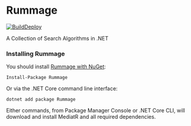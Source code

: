 Rummage
=======

[![BuildDeploy](https://github.com/klauffer/Rummage/actions/workflows/BuildDeploy.yml/badge.svg)](https://github.com/klauffer/Rummage/actions/workflows/BuildDeploy.yml)


A Collection of Search Algorithms in .NET


### Installing Rummage

You should install [Rummage with NuGet](https://www.nuget.org/packages/Rummage):

    Install-Package Rummage
    
Or via the .NET Core command line interface:

    dotnet add package Rummage

Either commands, from Package Manager Console or .NET Core CLI, will download and install MediatR and all required dependencies.
